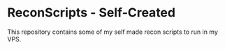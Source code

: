 # ReconScripts - Self-Created
This repository contains some of my self made recon scripts to run in my VPS.

